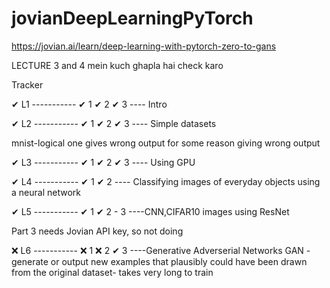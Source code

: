 # jovianDeepLearningPyTorch
https://jovian.ai/learn/deep-learning-with-pytorch-zero-to-gans


LECTURE 3 and 4 mein kuch ghapla hai check karo


Tracker

✔ L1   -----------  ✔ 1     ✔ 2      ✔ 3  ---- Intro

✔ L2   -----------  ✔ 1     ✔ 2      ✔ 3  ---- Simple datasets

mnist-logical one gives wrong output for some reason giving wrong output

✔ L3   -----------  ✔ 1     ✔ 2      ✔ 3   ---- Using GPU

✔ L4   -----------  ✔ 1     ✔ 2 ---- Classifying images of everyday objects using a neural network

✔ L5   -----------  ✔ 1     ✔ 2      - 3 ----CNN,CIFAR10 images using ResNet

Part 3 needs Jovian API key, so not doing

❌ L6   -----------  ❌ 1     ❌ 2      ✔ 3 ----Generative Adverserial Networks GAN -generate or output new examples that plausibly could have been drawn from the original dataset- takes very long to train

